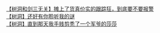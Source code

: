 [【树洞和剑三无关】摊上了货真价实的跟踪狂，到底要不要报警](http://tieba.baidu.com/p/4095097213?see_lz=1&pn=)   
[【树洞】还好有你聆听我的谜](http://tieba.baidu.com/p/4094537817?see_lz=1&pn=)   
[【树洞】直到那天我手贱剪秃了一个军爷的莎莎](http://tieba.baidu.com/p/4096267125?see_lz=1&pn=)   
